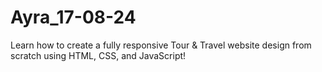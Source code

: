 # Ayra_17-08-24
Learn how to create a fully responsive Tour &amp; Travel website design from scratch using HTML, CSS, and JavaScript!

